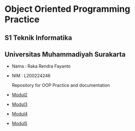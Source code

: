 # Object Oriented Programming Practice

## S1 Teknik Informatika
## Universitas Muhammadiyah Surakarta
- Nama : Raka Rendra Fayanto
- NIM : L200224246

	Repository for OOP Practice and documentation

- [Modul2](https://github.com/ItzRendra/PraktikumOOP/tree/main/src/Modul2)
- [Modul3](https://github.com/ItzRendra/PraktikumOOP/tree/main/src/Modul3)
- [Modul4](https://github.com/ItzRendra/PraktikumOOP/tree/main/src/Modul4)
- [Modul5](https://github.com/ItzRendra/PraktikumOOP/tree/main/src/Modul5)